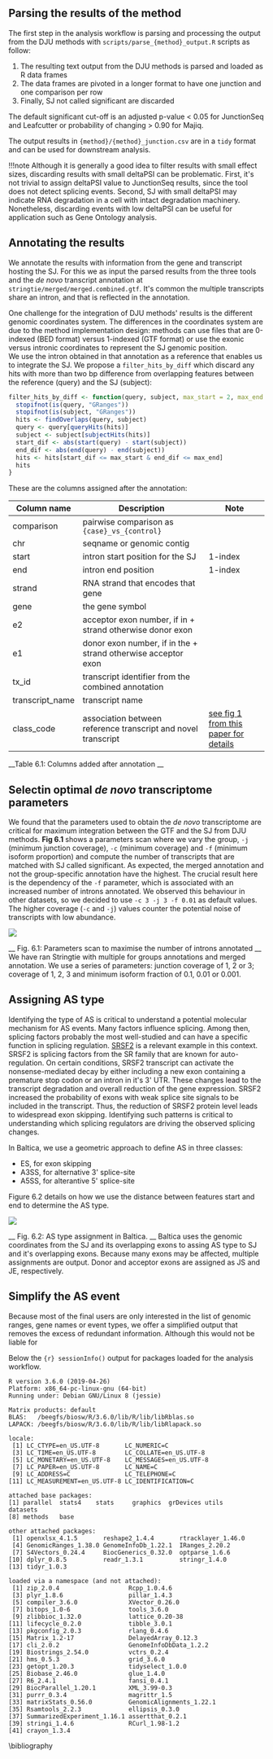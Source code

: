 ## Parsing the results of the method 

The first step in the analysis workflow is parsing and processing the output from the DJU methods with `scripts/parse_{method}_output.R` scripts as follow:

1. The resulting text output from the DJU methods is parsed and loaded as R data frames
1. The data frames are pivoted in a longer format to have one junction and one comparison per row 
1. Finally, SJ not called significant are discarded 

The default significant cut-off is an adjusted p-value < 0.05 for JunctionSeq and Leafcutter or probability of changing > 0.90 for Majiq.

The output results in `{method}/{method}_junction.csv` are in a `tidy` format and can be used for downstream analysis. 

!!!note
    Although it is generally a good idea to filter results with small effect sizes, discarding results with small deltaPSI can be problematic. First, 
    it's not trivial to assign deltaPSI value to JunctionSeq results, since the tool does not detect splicing events. Second, SJ with small deltaPSI may indicate RNA degradation in a cell with intact degradation machinery. Nonetheless, discarding events with low deltaPSI can be useful for application such as Gene Ontology analysis.

## Annotating the results 

We annotate the results with information from the gene and transcript hosting the SJ. For this we as input the parsed results from the three tools and the _de novo_ transcript annotation at `stringtie/merged/merged.combined.gtf`. It's common the multiple transcripts share an intron, and that is reflected in the annotation.

One challenge for the integration of DJU methods' results is the different genomic coordinates system. The differences in the coordinates system are due to the method implementation design: methods can use files that are 0-indexed (BED format) versus 1-indexed (GTF format) or use the exonic versus intronic coordinates to represent the SJ genomic position.   
We use the intron obtained in that annotation as a reference that enables us to integrate the SJ. We propose a `filter_hits_by_diff` which discard any hits with more than two bp difference from overlapping features between the reference (query) and the SJ (subject):

```R
filter_hits_by_diff <- function(query, subject, max_start = 2, max_end = 2) {
  stopifnot(is(query, "GRanges"))
  stopifnot(is(subject, "GRanges"))
  hits <- findOverlaps(query, subject)
  query <- query[queryHits(hits)]
  subject <- subject[subjectHits(hits)]
  start_dif <- abs(start(query) - start(subject))
  end_dif <- abs(end(query) - end(subject))
  hits <- hits[start_dif <= max_start & end_dif <= max_end]
  hits
}
```

These are the columns assigned after the annotation:

Column name | Description | Note
------------|-------------|------
comparison | pairwise comparison as `{case}_vs_{control}` |
chr | seqname or genomic contig |
start | intron start position for the SJ | 1-index
end |  intron end position | 1-index
strand | RNA strand that encodes that gene |
gene | the gene symbol | 
e2| acceptor exon number, if in + strand otherwise donor exon | 
e1 | donor exon number, if in the + strand otherwise acceptor exon |
tx_id | transcript identifier from the combined annotation |
transcript_name | transcript name | 
class_code | association between reference transcript and novel transcript | [see fig 1 from this paper for details]( https://doi.org/10.12688/f1000research.23297.1)

__Table 6.1: Columns added after annotation __

## Selectin optimal _de novo_ transcriptome parameters
We found that the parameters used to obtain the _de novo_ transcriptome are critical for maximum integration between the GTF and the SJ from DJU methods. __Fig 6.1__ shows a parameters scan where we vary the group, `-j` (minimum junction coverage), `-c` (minimum coverage) and `-f` (minimum isoform proportion) and compute the number of transcripts that are matched with SJ called significant. As expected, the merged annotation and not the group-specific annotation have the highest. The crucial result here is the dependency of the `-f` parameter, which is associated with an increased number of introns annotated. We observed this behaviour in other datasets, so we decided to use `-c 3 -j 3 -f 0.01` as default values. The higher coverage (`-c` and `-j`) values counter the potential noise of transcripts with low abundance.

![](img/stringtie_parameter_scan_heatmap.png)  

__ Fig. 6.1: Parameters scan to maximise the number of introns annotated __ We have ran Stringtie with multiple for groups annotations and merged annotation. We use a series of parameters: junction coverage of 1, 2 or 3; coverage of 1, 2, 3 and minimum isoform fraction of 0.1, 0.01 or 0.001.  


## Assigning AS type

Identifying the type of AS is critical to understand a potential molecular mechanism for AS events. Many factors influence splicing. Among then, splicing factors probably the most well-studied and can have a specific function in splicing regulation. [SRSF2](https://www.uniprot.org/uniprot/Q01130) is a relevant example in this context. SRSF2 is splicing factors from the SR family that are known for auto-regulation. On certain conditions, SRSF2 transcript can activate the nonsense-mediated decay by either including a new exon containing a premature stop codon or an intron in it's 3' UTR. These changes lead to the transcript degradation and overall reduction of the gene expression. SRSF2 increased the probability of exons with weak splice site signals to be included in the transcript. Thus, the reduction of SRSF2 protein level leads to widespread exon skipping. Identifying such patterns is critical to understanding which splicing regulators are driving the observed splicing changes.

In Baltica, we use a geometric approach to define AS in three classes:
- ES, for exon skipping
- A3SS, for alternative 3' splice-site
- A5SS, for alterantive 5' splice-site

Figure 6.2 details on how we use the distance between features start and end to determine the AS type.

![](img/Baltica_as_type.png)  

__ Fig. 6.2: AS type assignment in Baltica. __ Baltica uses the genomic coordinates from the SJ and its overlapping exons to assing AS type to SJ and it's overlapping exons. Because many exons may be affected, multiple assignments are output. Donor and acceptor exons are assigned as JS and JE, respectively. 

## Simplify the AS event
Because most of the final users are only interested in the list of genomic ranges, gene names or event types, we offer a simplified output that removes the excess of redundant information. Although this would not be liable for  

Below the `{r} sessionInfo()` output for packages loaded for the analysis workflow.

```
R version 3.6.0 (2019-04-26)
Platform: x86_64-pc-linux-gnu (64-bit)
Running under: Debian GNU/Linux 8 (jessie)

Matrix products: default
BLAS:   /beegfs/biosw/R/3.6.0/lib/R/lib/libRblas.so
LAPACK: /beegfs/biosw/R/3.6.0/lib/R/lib/libRlapack.so

locale:
 [1] LC_CTYPE=en_US.UTF-8       LC_NUMERIC=C
 [3] LC_TIME=en_US.UTF-8        LC_COLLATE=en_US.UTF-8
 [5] LC_MONETARY=en_US.UTF-8    LC_MESSAGES=en_US.UTF-8
 [7] LC_PAPER=en_US.UTF-8       LC_NAME=C
 [9] LC_ADDRESS=C               LC_TELEPHONE=C
[11] LC_MEASUREMENT=en_US.UTF-8 LC_IDENTIFICATION=C

attached base packages:
[1] parallel  stats4    stats     graphics  grDevices utils     datasets
[8] methods   base

other attached packages:
 [1] openxlsx_4.1.5       reshape2_1.4.4       rtracklayer_1.46.0
 [4] GenomicRanges_1.38.0 GenomeInfoDb_1.22.1  IRanges_2.20.2
 [7] S4Vectors_0.24.4     BiocGenerics_0.32.0  optparse_1.6.6
[10] dplyr_0.8.5          readr_1.3.1          stringr_1.4.0
[13] tidyr_1.0.3

loaded via a namespace (and not attached):
 [1] zip_2.0.4                   Rcpp_1.0.4.6
 [3] plyr_1.8.6                  pillar_1.4.3
 [5] compiler_3.6.0              XVector_0.26.0
 [7] bitops_1.0-6                tools_3.6.0
 [9] zlibbioc_1.32.0             lattice_0.20-38
[11] lifecycle_0.2.0             tibble_3.0.1
[13] pkgconfig_2.0.3             rlang_0.4.6
[15] Matrix_1.2-17               DelayedArray_0.12.3
[17] cli_2.0.2                   GenomeInfoDbData_1.2.2
[19] Biostrings_2.54.0           vctrs_0.2.4
[21] hms_0.5.3                   grid_3.6.0
[23] getopt_1.20.3               tidyselect_1.0.0
[25] Biobase_2.46.0              glue_1.4.0
[27] R6_2.4.1                    fansi_0.4.1
[29] BiocParallel_1.20.1         XML_3.99-0.3
[31] purrr_0.3.4                 magrittr_1.5
[33] matrixStats_0.56.0          GenomicAlignments_1.22.1
[35] Rsamtools_2.2.3             ellipsis_0.3.0
[37] SummarizedExperiment_1.16.1 assertthat_0.2.1
[39] stringi_1.4.6               RCurl_1.98-1.2
[41] crayon_1.3.4

```

\bibliography